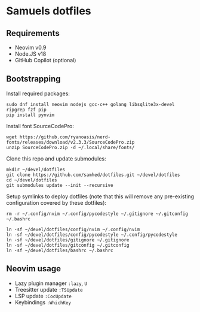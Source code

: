 # Samuels dotfiles

## Requirements

* Neovim v0.9
* Node.JS v18
* GitHub Copilot (optional)

## Bootstrapping

Install required packages:
```
sudo dnf install neovim nodejs gcc-c++ golang libsqlite3x-devel ripgrep fzf pip
pip install pynvim
```

Install font SourceCodePro:

```
wget https://github.com/ryanoasis/nerd-fonts/releases/download/v2.3.3/SourceCodePro.zip
unzip SourceCodePro.zip -d ~/.local/share/fonts/
```

Clone this repo and update submodules:
```
mkdir ~/devel/dotfiles
git clone https://github.com/samhed/dotfiles.git ~/devel/dotfiles
cd ~/devel/dotfiles
git submodules update --init --recursive
```

Setup symlinks to deploy dotfiles (note that this will remove
any pre-existing configuration covered by these dotfiles):
```
rm -r ~/.config/nvim ~/.config/pycodestyle ~/.gitignore ~/.gitconfig ~/.bashrc

ln -sf ~/devel/dotfiles/config/nvim ~/.config/nvim
ln -sf ~/devel/dotfiles/config/pycodestyle ~/.config/pycodestyle
ln -sf ~/devel/dotfiles/gitignore ~/.gitignore
ln -sf ~/devel/dotfiles/gitconfig ~/.gitconfig
ln -sf ~/devel/dotfiles/bashrc ~/.bashrc
```

## Neovim usage

* Lazy plugin manager `:lazy`, `U`
* Treesitter update `:TSUpdate`
* LSP update `:CocUpdate`
* Keybindings `:WhichKey`

